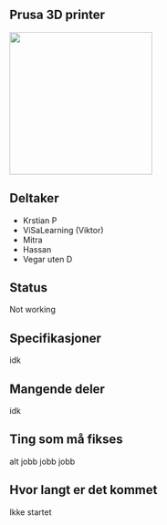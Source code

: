 ## Prusa 3D printer
<img src="https://i.imgur.com/nememGS.jpg" width="250">


## Deltaker
- Krstian P
- ViSaLearning (Viktor)
- Mitra
- Hassan
- Vegar uten D


## Status
Not working
## Specifikasjoner
idk
## Mangende deler
idk

## Ting som må fikses
alt jobb jobb jobb

## Hvor langt er det kommet
Ikke startet
